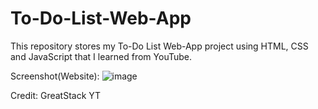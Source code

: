 # To-Do-List-Web-App
This repository stores my To-Do List Web-App project using HTML, CSS and JavaScript that I learned from YouTube.

Screenshot(Website): 
![image](https://github.com/user-attachments/assets/a1f806ea-0c60-4f67-9b6a-fa66dd6e0eb8)

Credit: GreatStack YT 
